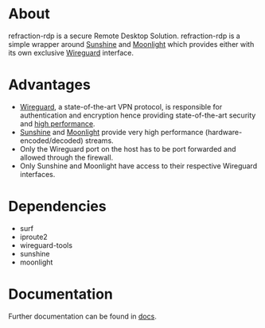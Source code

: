 # About

refraction-rdp is a secure Remote Desktop Solution. refraction-rdp is a simple wrapper around [Sunshine](https://github.com/LizardByte/Sunshine) and [Moonlight](https://github.com/moonlight-stream/moonlight-qt) which provides either with its own exclusive [Wireguard](https://www.wireguard.com/) interface.

# Advantages

- [Wireguard](https://www.wireguard.com/), a state-of-the-art VPN protocol, is responsible for authentication and encryption hence providing state-of-the-art security and [high performance](https://www.wireguard.com/performance/).
- [Sunshine](https://github.com/LizardByte/Sunshine) and [Moonlight](https://github.com/moonlight-stream/moonlight-qt) provide very high performance (hardware-encoded/decoded) streams.
- Only the Wireguard port on the host has to be port forwarded and allowed through the firewall.
- Only Sunshine and Moonlight have access to their respective Wireguard interfaces.

# Dependencies

- surf
- iproute2
- wireguard-tools
- sunshine
- moonlight

# Documentation

Further documentation can be found in [docs](docs).
